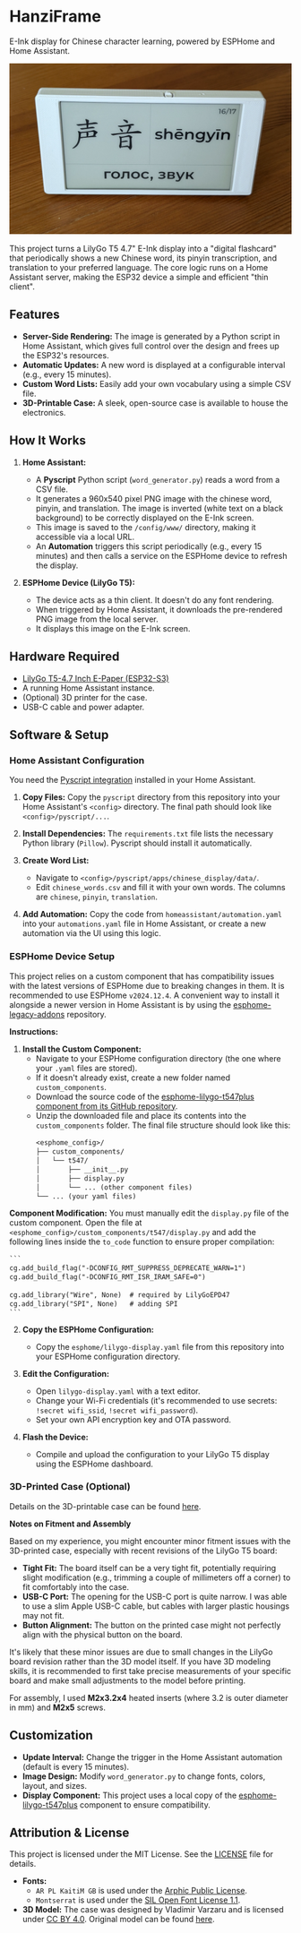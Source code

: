 # HanziFrame

E-Ink display for Chinese character learning, powered by ESPHome and Home Assistant.

![Фото LilyGo E-Ink дисплея с отображением китайского слова](assets/Display_Photo.png)  <!-- Замени на реальное фото -->

This project turns a LilyGo T5 4.7" E-Ink display into a "digital flashcard" that periodically shows a new Chinese word, its pinyin transcription, and  translation to your preferred language. The core logic runs on a Home Assistant server, making the ESP32 device a simple and efficient "thin client".

## Features

*   **Server-Side Rendering:** The image is generated by a Python script in Home Assistant, which gives full control over the design and frees up the ESP32's resources.
*   **Automatic Updates:** A new word is displayed at a configurable interval (e.g., every 15 minutes).
*   **Custom Word Lists:** Easily add your own vocabulary using a simple CSV file.
*   **3D-Printable Case:** A sleek, open-source case is available to house the electronics.

## How It Works

1.  **Home Assistant:**
    *   A **Pyscript** Python script (`word_generator.py`) reads a word from a CSV file.
    *   It generates a 960x540 pixel PNG image with the chinese word, pinyin, and translation. The image is inverted (white text on a black background) to be correctly displayed on the E-Ink screen.
    *   This image is saved to the `/config/www/` directory, making it accessible via a local URL.
    *   An **Automation** triggers this script periodically (e.g., every 15 minutes) and then calls a service on the ESPHome device to refresh the display.

2.  **ESPHome Device (LilyGo T5):**
    *   The device acts as a thin client. It doesn't do any font rendering.
    *   When triggered by Home Assistant, it downloads the pre-rendered PNG image from the local server.
    *   It displays this image on the E-Ink screen.

## Hardware Required

*   [LilyGo T5-4.7 Inch E-Paper (ESP32-S3)](https://lilygo.cc/products/t5-4-7-inch-e-paper-v2-3)
*   A running Home Assistant instance.
*   (Optional) 3D printer for the case.
*   USB-C cable and power adapter.

## Software & Setup

### Home Assistant Configuration

You need the [Pyscript integration](https://hacs-pyscript.readthedocs.io/en/latest/installation.html) installed in your Home Assistant.

1.  **Copy Files:** Copy the `pyscript` directory from this repository into your Home Assistant's `<config>` directory. The final path should look like `<config>/pyscript/...`.

2.  **Install Dependencies:** The `requirements.txt` file lists the necessary Python library (`Pillow`). Pyscript should install it automatically.

3.  **Create Word List:**
    *   Navigate to `<config>/pyscript/apps/chinese_display/data/`.
    *   Edit `chinese_words.csv` and fill it with your own words. The columns are `chinese`, `pinyin`, `translation`.

4.  **Add Automation:** Copy the code from `homeassistant/automation.yaml` into your `automations.yaml` file in Home Assistant, or create a new automation via the UI using this logic.

### ESPHome Device Setup

This project relies on a custom component that has compatibility issues with the latest versions of ESPHome due to breaking changes in them. It is recommended to use ESPHome `v2024.12.4`. A convenient way to install it alongside a newer version in Home Assistant is by using the [esphome-legacy-addons](https://github.com/khenderick/esphome-legacy-addons) repository.

**Instructions:**

1.  **Install the Custom Component:**
    *   Navigate to your ESPHome configuration directory (the one where your `.yaml` files are stored).
    *   If it doesn't already exist, create a new folder named `custom_components`.
    *   Download the source code of the [esphome-lilygo-t547plus component from its GitHub repository](https://github.com/nickolay/esphome-lilygo-t547plus).
    *   Unzip the downloaded file and place its contents into the `custom_components` folder. The final file structure should look like this:
        ```
        <esphome_config>/
        ├── custom_components/
        │   └── t547/
        │       ├── __init__.py
        │       ├── display.py
        │       └── ... (other component files)
        └── ... (your yaml files)
        ```
        
   **Component Modification:** You must manually edit the `display.py` file of the custom component. Open the file at `<esphome_config>/custom_components/t547/display.py` and add the following lines inside the `to_code` function to ensure proper compilation:
   
    ```
    cg.add_build_flag("-DCONFIG_RMT_SUPPRESS_DEPRECATE_WARN=1")
    cg.add_build_flag("-DCONFIG_RMT_ISR_IRAM_SAFE=0")
    
    cg.add_library("Wire", None)  # required by LilyGoEPD47
    cg.add_library("SPI", None)   # adding SPI
    ```
    
2.  **Copy the ESPHome Configuration:**
    *   Copy the `esphome/lilygo-display.yaml` file from this repository into your ESPHome configuration directory.

3.  **Edit the Configuration:**
    *   Open `lilygo-display.yaml` with a text editor.
    *   Change your Wi-Fi credentials (it's recommended to use secrets: `!secret wifi_ssid`, `!secret wifi_password`).
    *   Set your own API encryption key and OTA password.

4.  **Flash the Device:**
    *   Compile and upload the configuration to your LilyGo T5 display using the ESPHome dashboard.

### 3D-Printed Case (Optional)

Details on the 3D-printable case can be found [here](https://www.printables.com/model/741304-lilygo-t5-47-inch-case).

**Notes on Fitment and Assembly**

Based on my experience, you might encounter minor fitment issues with the 3D-printed case, especially with recent revisions of the LilyGo T5 board:

*   **Tight Fit:** The board itself can be a very tight fit, potentially requiring slight modification (e.g., trimming a couple of millimeters off a corner) to fit comfortably into the case.
*   **USB-C Port:** The opening for the USB-C port is quite narrow. I was able to use a slim Apple USB-C cable, but cables with larger plastic housings may not fit.
*   **Button Alignment:** The button on the printed case might not perfectly align with the physical button on the board.

It's likely that these minor issues are due to small changes in the LilyGo board revision rather than the 3D model itself. If you have 3D modeling skills, it is recommended to first take precise measurements of your specific board and make small adjustments to the model before printing.

For assembly, I used **M2x3.2x4** heated inserts (where 3.2 is outer diameter in mm) and **M2x5** screws.

## Customization

*   **Update Interval:** Change the trigger in the Home Assistant automation (default is every 15 minutes).
*   **Image Design:** Modify `word_generator.py` to change fonts, colors, layout, and sizes.
*   **Display Component:** This project uses a local copy of the [esphome-lilygo-t547plus](https://github.com/nickolay/esphome-lilygo-t547plus) component to ensure compatibility.

## Attribution & License

This project is licensed under the MIT License. See the [LICENSE](./LICENSE) file for details.

*   **Fonts:**
    *   `AR PL KaitiM GB` is used under the [Arphic Public License](https://github.com/gkopiev/HanziFrame/blob/main/pyscript/apps/chinese_display/fonts/ARPHIC_LICENSE.txt).
    *   `Montserrat` is used under the [SIL Open Font License 1.1](https://github.com/gkopiev/HanziFrame/blob/main/pyscript/apps/chinese_display/fonts/MONTSERRAT_LICENSE.txt).
*   **3D Model:** The case was designed by Vladimir Varzaru and is licensed under [CC BY 4.0](http://creativecommons.org/licenses/by/4.0/). Original model can be found [here](https://www.printables.com/model/741304-lilygo-t5-47-inch-case).
